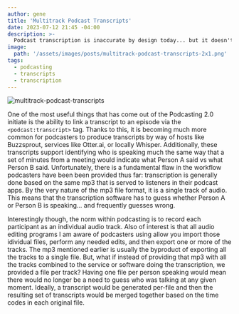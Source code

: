 ```yaml
---
author: gene
title: 'Multitrack Podcast Transcripts'
date: 2023-07-12 21:45 -04:00
description: >-
  Podcast transcription is inaccurate by design today... but it doesn't have to be.
image:
  path: '/assets/images/posts/multitrack-podcast-transcripts-2x1.png'
tags:
  - podcasting
  - transcripts
  - transcription
---
```


![multitrack-podcast-transcripts](https://github.com/genebean/jekyll-beanbag/assets/966789/59274c41-be62-4d09-a562-9c8c243f9a84)

One of the most useful things that has come out of the Podcasting 2.0 initiate is the ability to link a transcript to an episode via the `<podcast:transcript>` tag. Thanks to this, it is becoming much more common for podcasters to produce transcripts by way of hosts like Buzzsprout, services like Otter.ai, or locally Whisper. Additionally, these transcripts support identifying who is speaking much the same way that a set of minutes from a meeting would indicate what Person A said vs what Person B said. Unfortunately, there is a fundamental flaw in the workflow podcasters have been been provided thus far: transcription is generally done based on the same mp3 that is served to listeners in their podcast apps. By the very nature of the mp3 file format, it is a single track of audio. This means that the transcription software has to guess whether Person A or Person B is speaking... and frequently guesses wrong.

Interestingly though, the norm within podcasting is to record each participant as an individual audio track. Also of interest is that all audio editing programs I am aware of podcasters using allow you import those idividual files, perform any needed edits, and then export one or more of the tracks. The mp3 mentioned earlier is usually the byproduct of exporting all the tracks to a single file. But, what if instead of providing that mp3 with all the tracks combined to the service or software doing the transcription, we provided a file per track? Having one file per person speaking would mean there would no longer be a need to guess who was talking at any given moment. Ideally, a transcript would be generated per-file and then the resulting set of transcripts would be merged together based on the time codes in each original file.
